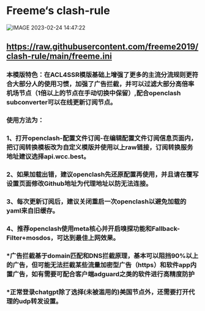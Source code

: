 # Freeme‘s clash-rule

![IMAGE 2023-02-24 14:47:22](https://user-images.githubusercontent.com/47546008/221110953-699fcdc2-b1f0-4f0e-ad14-a94a7809bea8.jpg)

## https://raw.githubusercontent.com/freeme2019/clash-rule/main/freeme.ini
### 本模版特色：在ACL4SSR模版基础上增强了更多的主流分流规则更符合大部分人的使用习惯，加强了广告拦截，并可以过滤大部分高倍率机场节点（1倍以上的节点在手动切换中保留）,配合openclash subconverter可以在线更新订阅节点。
### 使用方法为：
### 1、打开openclash-配置文件订阅-在编辑配置文件订阅信息页面内，把订阅转换模板改为自定义模版并使用以上raw链接，订阅转换服务地址建议选择api.wcc.best。
### 2、如果加载出错，建议openclash先还原配置再使用，并且请在覆写设置页面修改Github地址为代理地址以防无法连接。
### 3、每次更新订阅后，建议关闭重启一次openclash以避免加载的yaml来自旧缓存。
### 4、推荐openclash使用meta核心并开启嗅探功能和Fallback-Filter+mosdos，可达到最佳上网效果。

### *广告拦截基于domain匹配和DNS拦截原理，基本可以阻挡90%以上的广告，但可能无法拦截某些流量加密型广告（https）和软件app内置广告，如有需要可配合客户端adguard之类的软件进行高精度防护
### *正常登录chatgpt除了选择(未被滥用的)美国节点外，还需要打开代理的udp转发设置。
